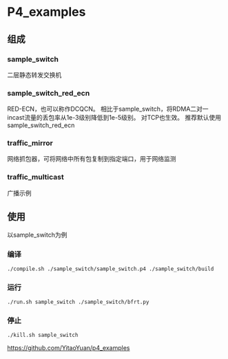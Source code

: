 # P4_examples

## 组成

### sample_switch

二层静态转发交换机

### sample_switch_red_ecn

RED-ECN，也可以称作DCQCN。
相比于sample_switch，将RDMA二对一incast流量的丢包率从1e-3级别降低到1e-5级别。
对TCP也生效。
推荐默认使用sample_switch_red_ecn

### traffic_mirror

网络抓包器，可将网络中所有包复制到指定端口，用于网络监测

### traffic_multicast

广播示例

## 使用

以sample_switch为例

### 编译

```
./compile.sh ./sample_switch/sample_switch.p4 ./sample_switch/build
```

### 运行

```
./run.sh sample_switch ./sample_switch/bfrt.py
```

### 停止

```
./kill.sh sample_switch
```

https://github.com/YitaoYuan/p4_examples